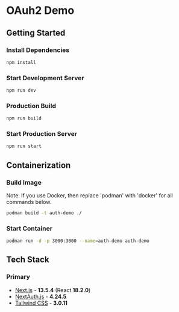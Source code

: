 # OAuh2 Demo

## Getting Started

### Install Dependencies

```sh
npm install
```

### Start Development Server
```sh
npm run dev
```

### Production Build

```sh
npm run build
```

### Start Production Server
```sh
npm run start
```

## Containerization

### Build Image

Note: If you use Docker, then replace 'podman' with 'docker' for all commands below.

```sh
podman build -t auth-demo ./
```

### Start Container

```sh
podman run -d -p 3000:3000 --name=auth-demo auth-demo
```

## Tech Stack

### Primary

- [Next.js](https://nextjs.org) - **13.5.4** (React **18.2.0**)
- [NextAuth.js](https://next-auth.js.org/) - **4.24.5**
- [Tailwind CSS](https://tailwindcss.com) - **3.0.11**
